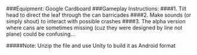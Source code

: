 ###Equipment: Google Cardboard
###Gameplay Instructions:
####1. Tilt head to direct the leaf through the can barricades
####2. Make sounds (or simply shout) to interact with possible crashes
####3. The alpha version where cans are sometimes missing (cuz they were designed by line not plane) could be confusing...

#####Note: Unzip the file and use Unity to build it as Android format
